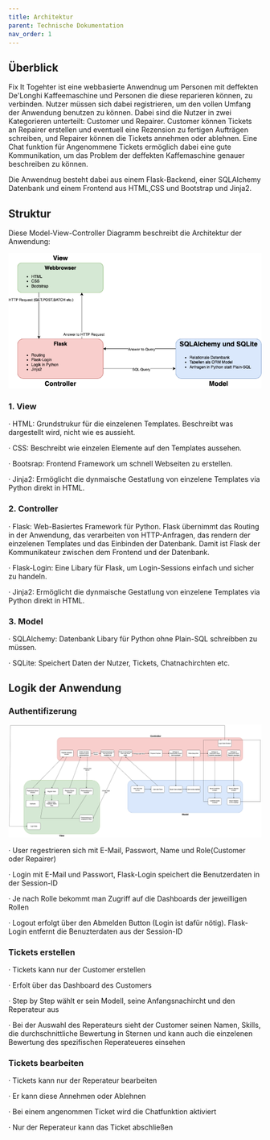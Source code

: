 ```yaml
---
title: Architektur
parent: Technische Dokumentation
nav_order: 1
---
```


## Überblick

Fix It Togehter ist eine webbasierte Anwendnug um Personen mit deffekten De'Longhi Kaffeemaschine und Personen die diese reparieren können, zu verbinden. Nutzer müssen sich dabei registrieren, um den vollen Umfang der Anwendung benutzen zu können. Dabei sind die Nutzer in zwei Kategorieren unterteilt: Customer und Repairer. Customer können Tickets an Repairer erstellen und eventuell eine Rezension zu fertigen Aufträgen schreiben, und Repairer können die Tickets annehmen oder ablehnen. Eine Chat funktion für Angenommene Tickets ermöglich dabei eine gute Kommunikation, um das Problem der deffekten Kaffemaschine genauer beschreiben zu können.

Die Anwendnug besteht dabei aus einem Flask-Backend, einer SQLAlchemy Datenbank und einem Frontend aus HTML,CSS und Bootstrap und Jinja2. 

## Struktur 

Diese Model-View-Controller Diagramm beschreibt die Architektur der Anwendung: 

<img src="../assets/mvc_diagramm.png" width="600">

### 1. View

· HTML: Grundstrukur für die einzelenen Templates. Beschreibt was dargestellt wird, nicht wie es aussieht.

· CSS: Beschreibt wie einzelen Elemente auf den Templates aussehen. 

· Bootsrap: Frontend Framework um schnell Webseiten zu erstellen.

· Jinja2: Ermöglicht die dynmaische Gestatlung von einzelene Templates via Python direkt in HTML.

### 2. Controller

· Flask: Web-Basiertes Framework für Python. Flask übernimmt das Routing in der Anwendung, das verarbeiten von HTTP-Anfragen, das rendern der einzelenen Templates und das Einbinden der Datenbank. Damit ist Flask der Kommunikateur zwischen dem Frontend und der Datenbank. 

· Flask-Login: Eine Libary für Flask, um Login-Sessions einfach und sicher zu handeln.

· Jinja2: Ermöglicht die dynmaische Gestatlung von einzelene Templates via Python direkt in HTML.

### 3. Model 

· SQLAlchemy: Datenbank Libary für Python ohne Plain-SQL schreibben zu müssen. 

· SQLite: Speichert Daten der Nutzer, Tickets, Chatnachirchten etc. 


## Logik der Anwendung 

### Authentifizerung 

<img src="../assets/mvc_diagram_example.png" width="1400">

· User regestrieren sich mit E-Mail, Passwort, Name und Role(Customer oder Repairer)

· Login mit E-Mail und Passwort, Flask-Login speichert die Benutzerdaten in der Session-ID

· Je nach Rolle bekommt man Zugriff auf die Dashboards der jeweilligen Rollen

· Logout erfolgt über den Abmelden Button (Login ist dafür nötig). Flask-Login entfernt die Benuzterdaten aus der Session-ID

### Tickets erstellen 

· Tickets kann nur der Customer erstellen 

· Erfolt über das Dashboard des Customers 

· Step by Step wählt er sein Modell, seine Anfangsnachircht und den Reperateur aus

· Bei der Auswahl des Reperateurs sieht der Customer seinen Namen, Skills, die durchschnittliche Bewertung in Sternen und kann auch die einzelenen Bewertung des spezifischen Reperateueres einsehen 

### Tickets bearbeiten 

· Tickets kann nur der Reperateur bearbeiten 

· Er kann diese Annehmen oder Ablehnen 

· Bei einem angenommen Ticket wird die Chatfunktion aktiviert 

· Nur der Reperateur kann das Ticket abschließen 






